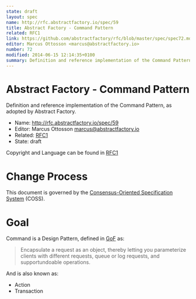 ```yaml
---
state: draft
layout: spec
name: http://rfc.abstractfactory.io/spec/59
title: Abstract Factory - Command Pattern
related: RFC1
link: https://github.com/abstractfactory/rfc/blob/master/spec/spec72.md
editor: Marcus Ottosson <marcus@abstractfactory.io>
number: 72
modified: 2014-06-15 12:14:35+0100
summary: Definition and reference implementation of the Command Pattern, as adopted by Abstract Factory.
---
```


# Abstract Factory - Command Pattern

Definition and reference implementation of the Command Pattern, as adopted by Abstract Factory.

* Name: http://rfc.abstractfactory.io/spec/59
* Editor: Marcus Ottosson <marcus@abstractfactory.io>
* Related: [RFC1](http://rfc.abstractfactory.io/spec/1)
* State: draft

Copyright and Language can be found in [RFC1](http://rfc.abstractfactory.io/spec/1)

# Change Process

This document is governed by the [Consensus-Oriented Specification System](http://www.digistan.org/spec:1/COSS) (COSS).

# Goal

Command is a Design Pattern, defined in [GoF][gof] as:

> Encapsulate a request as an object, thereby letting you parameterize clients with different requests, queue or log requests, and supportundoable operations.

And is also known as:

* Action
* Transaction



[gof]: http://en.wikipedia.org/wiki/Design_Patterns